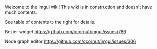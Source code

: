 Welcome to the imgui wiki!
This wiki is in construction and doesn't have much contents.

See table of contents to the right for details.

Bezier widget
https://github.com/ocornut/imgui/issues/786

Node graph editor
https://github.com/ocornut/imgui/issues/306

